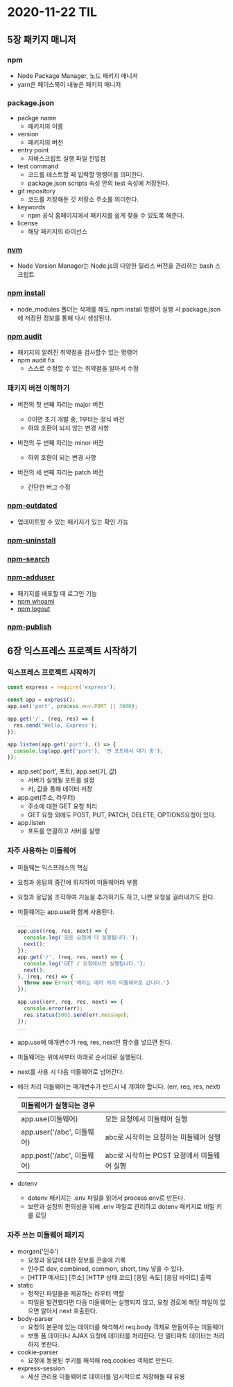 # 2020-11-22 TIL

## 5장 패키지 매니저
### npm
  * Node Package Manager, 노드 패키지 매니저
  * yarn은 페이스북이 내놓은 패키지 매니저

### package.json
  * packge name
    - 패키지의 이름
  * version
    - 패키지의 버전
  * entry point
    - 자바스크립트 실행 파일 진입점
  * test command
    - 코드를 테스트할 때 입력할 명령어를 의미한다.
    - package.json scripts 속성 안의 test 속성에 저장된다.
  * git repository
    - 코드를 저장해둔 깃 저장소 주소를 의미한다.
  * keywords
    - npm 공식 홈페이지에서 패키지를 쉽게 찾을 수 있도록 해준다.
  * license
    - 해당 패키지의 라이선스

### [nvm](https://nodejs.org/ko/download/package-manager/#nvm)
  * Node Version Manager는 Node.js의 다양한 릴리스 버전을 관리하는 bash 스크립트

### [npm install](https://docs.npmjs.com/cli/v6/commands/npm-install)
  * node_modules 폴더는 삭제를 해도 npm install 명령어 실행 시 package.json에 저장된 정보를 통해 다시 생성된다.

### [npm audit](https://docs.npmjs.com/cli/v6/commands/npm-audit)
  * 패키지의 알려진 취약점을 검사할수 있는 명령어
  * npm audit fix
    + 스스로 수정할 수 있는 취약점을 알아서 수정

### 패키지 버전 이해하기
  * 버전의 첫 번째 자리는 major 버전
    + 0이면 초기 개발 중, 1부터는 정식 버전
    + 하의 호환이 되지 않는 변경 사항

  * 버전의 두 번째 자리는 minor 버전
    + 하위 호환이 되는 변경 사항

  * 버전의 세 번째 자리는 patch 버전
    + 간단한 버그 수정

### [npm-outdated](https://docs.npmjs.com/cli/v6/commands/npm-outdated)
  * 업데이트할 수 있는 패키지가 있는 확인 가능

### [npm-uninstall](https://docs.npmjs.com/cli/v6/commands/npm-uninstall)

### [npm-search](https://docs.npmjs.com/cli/v6/commands/npm-search)

### [npm-adduser](https://docs.npmjs.com/cli/v6/commands/npm-adduser)
  * 패키지를 배포할 때 로그인 기능
  * [npm whoami](https://docs.npmjs.com/cli/v6/commands/npm-whoami)
  * [npm logout](https://docs.npmjs.com/cli/v6/commands/npm-logout)

### [npm-publish](https://docs.npmjs.com/cli/v6/commands/npm-publish)

## 6장 익스프레스 프로젝트 시작하기
### 익스프레스 프로젝트 시작하기
  ```javascript
  const express = require('express');

  const app = express();
  app.set('port', process.env.PORT || 3000);

  app.get('/', (req, res) => {
    res.send('Hello, Express');
  });

  app.listen(app.get('port'), () => {
    console.log(app.get('port'), '번 포트에서 대기 중');
  });
  ```
  * app.set('port', 포트), app.set(키, 값)
    + 서버가 실행될 포트를 설정
    + 키, 값을 통해 데이터 저장
  * app.get(주소, 라우터)
    + 주소에 대한 GET 요청 처리
    + GET 요청 외에도 POST, PUT, PATCH, DELETE, OPTIONS요청이 있다.
  * app.listen
    + 포트를 연결하고 서버를 실행

### 자주 사용하는 미들웨어
  * 미들웨는 익스프레스의 핵심
  * 요청과 응답의 중간에 위치하여 미들웨어라 부름
  * 요청과 응답을 조작하여 기능을 추가하기도 하고, 나쁜 요청을 걸러내기도 한다.
  * 미들웨어는 app.use와 함께 사용된다.
    ```javascript
    ...
    app.use((req, res, next) => {
      console.log('모든 요청에 다 실행됩니다.');
      next();
    });
    app.get('/', (req, res, next) => {
      console.log('GET / 요청에서만 실행됩니다.');
      next();
    }, (req, res) => {
      throw new Error('에러는 에러 처리 미들웨어로 갑니다.')
    });

    app.use((err, req, res, next) => {
      console.error(err);
      res.status(500).send(err.message);
    });
    ...
    ```
  * app.use에 매개변수가 req, res, next인 함수를 넣으면 된다.
  * 미들웨어는 위에서부터 아래로 순서대로 실행된다.
  * next를 사용 시 다음 미들웨어로 넘어간다.
  * 에러 처리 미들웨어는 매개변수가 반드시 네 개여야 합니다. (err, req, res, next)
    
    | 미들웨어가 실행되는 경우 |  |
    |:---|:---|
    |app.use(미들웨어)|모든 요청에서 미들웨어 실행|
    |app.user('/abc', 미들웨어)|abc로 시작하는 요청하는 미들웨어 실행|
    |app.post('/abc', 미들웨어)|abc로 시작하는 POST 요청에서 미들웨어 실행|
  * dotenv
    + dotenv 패키지는 .env 파일을 읽어서 process.env로 만든다.
    + 보안과 설정의 편의성을 위해 .env 파일로 관리하고 dotenv 패키지로 비밀 키를 로딩

### 자주 쓰는 미들웨어 패키지
  * morgan('인수')
    + 요청과 응답에 대한 정보를 콘솔에 기록
    + 인수로 dev, combined, common, short, tiny 넣을 수 있다.
    + [HTTP 메서드] [주소] [HTTP 상태 코드] [응답 속도] [응답 바이트] 출력
  * static
    + 정적인 파일들을 제공하는 라우터 역할
    + 파일을 발견했다면 다음 미들웨어는 실행되지 않고, 요청 경로에 해당 파일이 없으면 알아서 next 호출한다.
  * body-parser
    + 요청의 본문에 있는 데이터를 해석해서 req.body 객체로 만들어주는 미들웨어
    + 보통 폼 데이터나 AJAX 요청에 데이터를 처리한다. 단 멀티파트 데이터는 처리하지 못한다.
  * cookie-parser
    + 요청에 동봉된 쿠키를 해석해 req.cookies 객체로 만든다.
  * express-session
    + 세션 관리용 미들웨어로 데이터를 임시적으로 저장해둘 때 유용
  